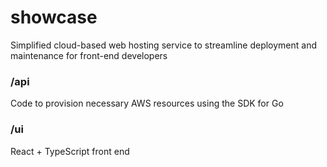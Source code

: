 # showcase
Simplified cloud-based web hosting service to streamline deployment and maintenance for front-end developers

### /api
Code to provision necessary AWS resources using the SDK for Go

### /ui
React + TypeScript front end 
